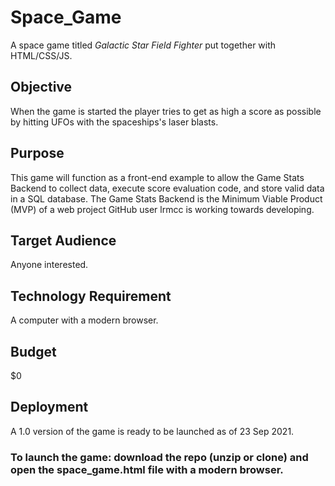 # **Space_Game**
A space game titled *Galactic Star Field Fighter* put together with HTML/CSS/JS.


## Objective
When the game is started the player tries to get as high a score as possible by hitting UFOs with the spaceships's laser blasts.

## Purpose
This game will function as a front-end example to allow the Game Stats Backend to collect data, execute score evaluation code, and store valid data in a SQL database.
The Game Stats Backend is the Minimum Viable Product (MVP) of a web project GitHub user lrmcc is working towards developing.

## Target Audience
Anyone interested.

## Technology Requirement 
A computer with a modern browser.

## Budget 
$0

## Deployment
A 1.0 version of the game is ready to be launched as of 23 Sep 2021. 
### To launch the game: download the repo (unzip or clone) and open the space_game.html file with a modern browser.
